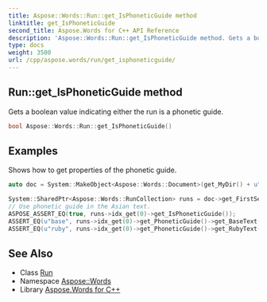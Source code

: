 ```yaml
---
title: Aspose::Words::Run::get_IsPhoneticGuide method
linktitle: get_IsPhoneticGuide
second_title: Aspose.Words for C++ API Reference
description: 'Aspose::Words::Run::get_IsPhoneticGuide method. Gets a boolean value indicating either the run is a phonetic guide in C++.'
type: docs
weight: 3500
url: /cpp/aspose.words/run/get_isphoneticguide/
---
```

## Run::get_IsPhoneticGuide method


Gets a boolean value indicating either the run is a phonetic guide.

```cpp
bool Aspose::Words::Run::get_IsPhoneticGuide()
```


## Examples



Shows how to get properties of the phonetic guide. 
```cpp
auto doc = System::MakeObject<Aspose::Words::Document>(get_MyDir() + u"Phonetic guide.docx");

System::SharedPtr<Aspose::Words::RunCollection> runs = doc->get_FirstSection()->get_Body()->get_FirstParagraph()->get_Runs();
// Use phonetic guide in the Asian text.
ASPOSE_ASSERT_EQ(true, runs->idx_get(0)->get_IsPhoneticGuide());
ASSERT_EQ(u"base", runs->idx_get(0)->get_PhoneticGuide()->get_BaseText());
ASSERT_EQ(u"ruby", runs->idx_get(0)->get_PhoneticGuide()->get_RubyText());
```

## See Also

* Class [Run](../)
* Namespace [Aspose::Words](../../)
* Library [Aspose.Words for C++](../../../)
